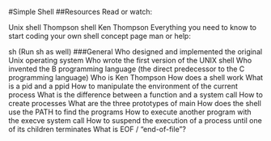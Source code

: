 #Simple Shell
##Resources
Read or watch:

Unix shell
Thompson shell
Ken Thompson
Everything you need to know to start coding your own shell concept page
man or help:

sh (Run sh as well)
###General
Who designed and implemented the original Unix operating system
Who wrote the first version of the UNIX shell
Who invented the B programming language (the direct predecessor to the C programming language)
Who is Ken Thompson
How does a shell work
What is a pid and a ppid
How to manipulate the environment of the current process
What is the difference between a function and a system call
How to create processes
What are the three prototypes of main
How does the shell use the PATH to find the programs
How to execute another program with the execve system call
How to suspend the execution of a process until one of its children terminates
What is EOF / “end-of-file”?
